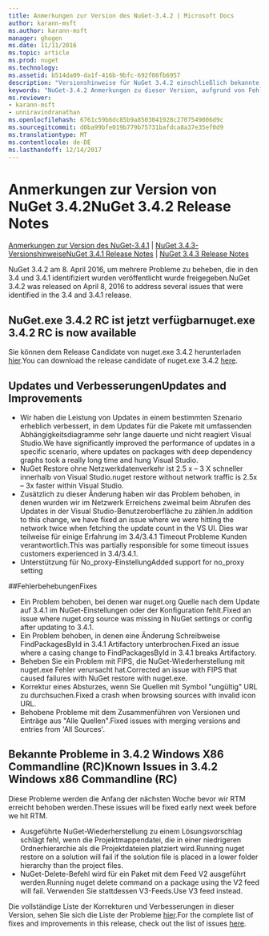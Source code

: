 ```yaml
---
title: Anmerkungen zur Version des NuGet-3.4.2 | Microsoft Docs
author: karann-msft
ms.author: karann-msft
manager: ghogen
ms.date: 11/11/2016
ms.topic: article
ms.prod: nuget
ms.technology: 
ms.assetid: b514da09-da1f-416b-9bfc-692f08fb6957
description: "Versionshinweise für NuGet 3.4.2 einschließlich bekannte Probleme, Fehlerbehebungen, Funktionen und Archivierung von dcrs Design."
keywords: "NuGet-3.4.2 Anmerkungen zu dieser Version, aufgrund von Fehlerbehebungen, bekannte Probleme, zusätzliche Funktionen, Archivierung von dcrs Design"
ms.reviewer:
- karann-msft
- unniravindranathan
ms.openlocfilehash: 6761c59b6dc85b9a8503041928c2707549006d9c
ms.sourcegitcommit: d0ba99bfe019b779b75731bafdca8a37e35ef0d9
ms.translationtype: MT
ms.contentlocale: de-DE
ms.lasthandoff: 12/14/2017
---
```

# <a name="nuget-342-release-notes"></a><span data-ttu-id="cc5e3-104">Anmerkungen zur Version von NuGet 3.4.2</span><span class="sxs-lookup"><span data-stu-id="cc5e3-104">NuGet 3.4.2 Release Notes</span></span>

<span data-ttu-id="cc5e3-105">[Anmerkungen zur Version des NuGet-3.4.1](../release-notes/nuget-3.4.1.md) | [NuGet 3.4.3-Versionshinweise](../release-notes/nuget-3.4.3.md)</span><span class="sxs-lookup"><span data-stu-id="cc5e3-105">[NuGet 3.4.1 Release Notes](../release-notes/nuget-3.4.1.md) | [NuGet 3.4.3 Release Notes](../release-notes/nuget-3.4.3.md)</span></span>

<span data-ttu-id="cc5e3-106">NuGet 3.4.2 am 8. April 2016, um mehrere Probleme zu beheben, die in den 3.4 und 3.4.1 identifiziert wurden veröffentlicht wurde freigegeben.</span><span class="sxs-lookup"><span data-stu-id="cc5e3-106">NuGet 3.4.2 was released on April 8, 2016 to address several issues that were identified in the 3.4 and 3.4.1 release.</span></span>

## <a name="nugetexe-342-rc-is-now-available"></a><span data-ttu-id="cc5e3-107">NuGet.exe 3.4.2 RC ist jetzt verfügbar</span><span class="sxs-lookup"><span data-stu-id="cc5e3-107">nuget.exe 3.4.2 RC is now available</span></span>

<span data-ttu-id="cc5e3-108">Sie können dem Release Candidate von nuget.exe 3.4.2 herunterladen [hier](https://dist.nuget.org/index.html).</span><span class="sxs-lookup"><span data-stu-id="cc5e3-108">You can download the release candidate of nuget.exe 3.4.2 [here](https://dist.nuget.org/index.html).</span></span>

## <a name="updates-and-improvements"></a><span data-ttu-id="cc5e3-109">Updates und Verbesserungen</span><span class="sxs-lookup"><span data-stu-id="cc5e3-109">Updates and Improvements</span></span>

* <span data-ttu-id="cc5e3-110">Wir haben die Leistung von Updates in einem bestimmten Szenario erheblich verbessert, in dem Updates für die Pakete mit umfassenden Abhängigkeitsdiagramme sehr lange dauerte und nicht reagiert Visual Studio.</span><span class="sxs-lookup"><span data-stu-id="cc5e3-110">We have significantly improved the performance of updates in a specific scenario, where updates on packages with deep dependency graphs took a really long time and hung Visual Studio.</span></span>
* <span data-ttu-id="cc5e3-111">NuGet Restore ohne Netzwerkdatenverkehr ist 2.5 x – 3 X schneller innerhalb von Visual Studio.</span><span class="sxs-lookup"><span data-stu-id="cc5e3-111">nuget restore without network traffic is 2.5x – 3x faster within Visual Studio.</span></span>
* <span data-ttu-id="cc5e3-112">Zusätzlich zu dieser Änderung haben wir das Problem behoben, in denen wurden wir im Netzwerk Erreichens zweimal beim Abrufen des Updates in der Visual Studio-Benutzeroberfläche zu zählen.</span><span class="sxs-lookup"><span data-stu-id="cc5e3-112">In addition to this change, we have fixed an issue where we were hitting the network twice when fetching the update count in the VS UI.</span></span> <span data-ttu-id="cc5e3-113">Dies war teilweise für einige Erfahrung im 3.4/3.4.1 Timeout Probleme Kunden verantwortlich.</span><span class="sxs-lookup"><span data-stu-id="cc5e3-113">This was partially responsible for some timeout issues customers experienced in 3.4/3.4.1.</span></span>
* <span data-ttu-id="cc5e3-114">Unterstützung für No_proxy-Einstellung</span><span class="sxs-lookup"><span data-stu-id="cc5e3-114">Added support for no_proxy setting</span></span>

##<a name="fixes"></a><span data-ttu-id="cc5e3-115">Fehlerbehebungen</span><span class="sxs-lookup"><span data-stu-id="cc5e3-115">Fixes</span></span>

* <span data-ttu-id="cc5e3-116">Ein Problem behoben, bei denen war nuget.org Quelle nach dem Update auf 3.4.1 im NuGet-Einstellungen oder der Konfiguration fehlt.</span><span class="sxs-lookup"><span data-stu-id="cc5e3-116">Fixed an issue where nuget.org source was missing in NuGet settings or config after updating to 3.4.1.</span></span>
* <span data-ttu-id="cc5e3-117">Ein Problem behoben, in denen eine Änderung Schreibweise FindPackagesById in 3.4.1 Artifactory unterbrochen.</span><span class="sxs-lookup"><span data-stu-id="cc5e3-117">Fixed an issue where a casing change to FindPackagesById in 3.4.1 breaks Artifactory.</span></span>
* <span data-ttu-id="cc5e3-118">Beheben Sie ein Problem mit FIPS, die NuGet-Wiederherstellung mit nuget.exe Fehler verursacht hat.</span><span class="sxs-lookup"><span data-stu-id="cc5e3-118">Corrected an issue with FIPS that caused failures with NuGet restore with nuget.exe.</span></span>
* <span data-ttu-id="cc5e3-119">Korrektur eines Absturzes, wenn Sie Quellen mit Symbol "ungültig" URL zu durchsuchen.</span><span class="sxs-lookup"><span data-stu-id="cc5e3-119">Fixed a crash when browsing sources with invalid icon URL.</span></span>
* <span data-ttu-id="cc5e3-120">Behobene Probleme mit dem Zusammenführen von Versionen und Einträge aus "Alle Quellen".</span><span class="sxs-lookup"><span data-stu-id="cc5e3-120">Fixed issues with merging versions and entries from 'All Sources'.</span></span>

## <a name="known-issues-in-342-windows-x86-commandline-rc"></a><span data-ttu-id="cc5e3-121">Bekannte Probleme in 3.4.2 Windows X86 Commandline (RC)</span><span class="sxs-lookup"><span data-stu-id="cc5e3-121">Known Issues in 3.4.2 Windows x86 Commandline (RC)</span></span>

<span data-ttu-id="cc5e3-122">Diese Probleme werden die Anfang der nächsten Woche bevor wir RTM erreicht behoben werden.</span><span class="sxs-lookup"><span data-stu-id="cc5e3-122">These issues will be fixed early next week before we hit RTM.</span></span>

*  <span data-ttu-id="cc5e3-123">Ausgeführte NuGet-Wiederherstellung zu einem Lösungsvorschlag schlägt fehl, wenn die Projektmappendatei, die in einer niedrigeren Ordnerhierarchie als die Projektdateien platziert wird.</span><span class="sxs-lookup"><span data-stu-id="cc5e3-123">Running nuget restore on a solution will fail if the solution file is placed in a lower folder hierarchy than the project files.</span></span>
*  <span data-ttu-id="cc5e3-124">NuGet-Delete-Befehl wird für ein Paket mit dem Feed V2 ausgeführt werden.</span><span class="sxs-lookup"><span data-stu-id="cc5e3-124">Running nuget delete command on a package using the V2 feed will fail.</span></span> <span data-ttu-id="cc5e3-125">Verwenden Sie stattdessen V3-Feeds.</span><span class="sxs-lookup"><span data-stu-id="cc5e3-125">Use V3 feed instead.</span></span>


<span data-ttu-id="cc5e3-126">Die vollständige Liste der Korrekturen und Verbesserungen in dieser Version, sehen Sie sich die Liste der Probleme [hier](https://github.com/NuGet/Home/issues?utf8=%E2%9C%93&q=is%3Aissue+milestone%3A3.4.2++is%3Aclosed+).</span><span class="sxs-lookup"><span data-stu-id="cc5e3-126">For the complete list of fixes and improvements in this release, check out the list of issues [here](https://github.com/NuGet/Home/issues?utf8=%E2%9C%93&q=is%3Aissue+milestone%3A3.4.2++is%3Aclosed+).</span></span>